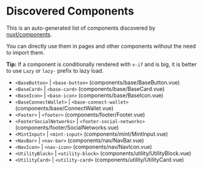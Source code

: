 # Discovered Components

This is an auto-generated list of components discovered by [nuxt/components](https://github.com/nuxt/components).

You can directly use them in pages and other components without the need to import them.

**Tip:** If a component is conditionally rendered with `v-if` and is big, it is better to use `Lazy` or `lazy-` prefix to lazy load.

- `<BaseButton>` | `<base-button>` (components/base/BaseButton.vue)
- `<BaseCard>` | `<base-card>` (components/base/BaseCard.vue)
- `<BaseIcon>` | `<base-icon>` (components/base/BaseIcon.vue)
- `<BaseConnectWallet>` | `<base-connect-wallet>` (components/base/ConnectWallet.vue)
- `<Footer>` | `<footer>` (components/footer/Footer.vue)
- `<FooterSocialNetworks>` | `<footer-social-networks>` (components/footer/SocialNetworks.vue)
- `<MintInput>` | `<mint-input>` (components/mint/MintInput.vue)
- `<NavBar>` | `<nav-bar>` (components/nav/NavBar.vue)
- `<NavIcon>` | `<nav-icon>` (components/nav/NavIcon.vue)
- `<UtilityBlock>` | `<utility-block>` (components/utility/UtilityBlock.vue)
- `<UtilityCard>` | `<utility-card>` (components/utility/UtilityCard.vue)
